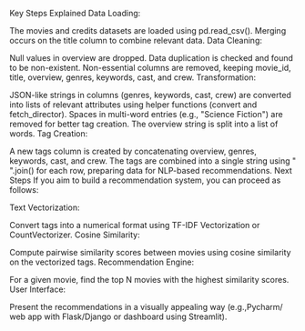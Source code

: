 Key Steps Explained
Data Loading:

The movies and credits datasets are loaded using pd.read_csv().
Merging occurs on the title column to combine relevant data.
Data Cleaning:

Null values in overview are dropped.
Data duplication is checked and found to be non-existent.
Non-essential columns are removed, keeping movie_id, title, overview, genres, keywords, cast, and crew.
Transformation:

JSON-like strings in columns (genres, keywords, cast, crew) are converted into lists of relevant attributes using helper functions (convert and fetch_director).
Spaces in multi-word entries (e.g., "Science Fiction") are removed for better tag creation.
The overview string is split into a list of words.
Tag Creation:

A new tags column is created by concatenating overview, genres, keywords, cast, and crew.
The tags are combined into a single string using " ".join() for each row, preparing data for NLP-based recommendations.
Next Steps
If you aim to build a recommendation system, you can proceed as follows:

Text Vectorization:

Convert tags into a numerical format using TF-IDF Vectorization or CountVectorizer.
Cosine Similarity:

Compute pairwise similarity scores between movies using cosine similarity on the vectorized tags.
Recommendation Engine:

For a given movie, find the top N movies with the highest similarity scores.
User Interface:

Present the recommendations in a visually appealing way (e.g.,Pycharm/ web app with Flask/Django or dashboard using Streamlit).
